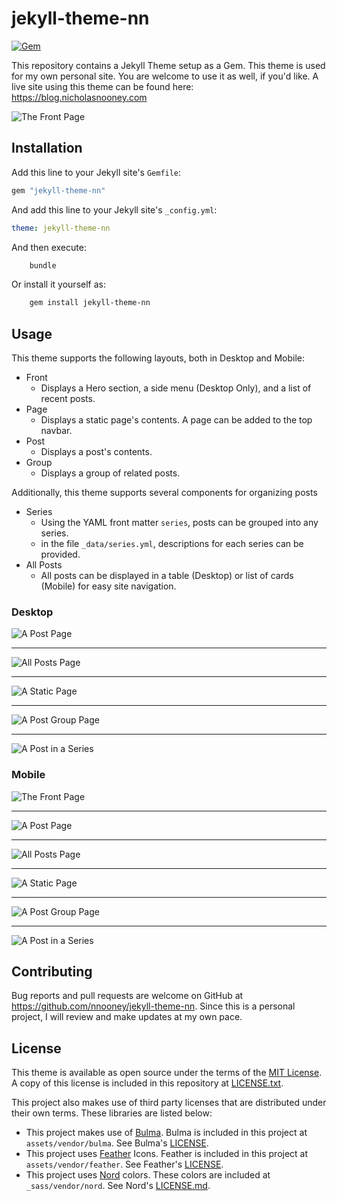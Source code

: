 # jekyll-theme-nn

[![Gem](https://img.shields.io/gem/v/jekyll-theme-nn.svg)](https://rubygems.org/gems/jekyll-theme-nn)

This repository contains a Jekyll Theme setup as a Gem. This theme
is used for my own personal site. You are welcome to use it as
well, if you'd like. A live site using this theme can be found here:
<https://blog.nicholasnooney.com>

![The Front Page](docs/front-desktop-sm.png?raw=true "Front Page Desktop")

## Installation

Add this line to your Jekyll site's `Gemfile`:

```ruby
gem "jekyll-theme-nn"
```

And add this line to your Jekyll site's `_config.yml`:

```yaml
theme: jekyll-theme-nn
```

And then execute:

```sh
    bundle
```

Or install it yourself as:

```sh
    gem install jekyll-theme-nn
```

## Usage

This theme supports the following layouts, both in Desktop and Mobile:

- Front
  - Displays a Hero section, a side menu (Desktop Only), and a list of recent
    posts.
- Page
  - Displays a static page's contents. A page can be added to the top navbar.
- Post
  - Displays a post's contents.
- Group
  - Displays a group of related posts.

Additionally, this theme supports several components for organizing posts

- Series
  - Using the YAML front matter `series`, posts can be grouped into any series.
  - in the file `_data/series.yml`, descriptions for each series can be
    provided.
- All Posts
  - All posts can be displayed in a table (Desktop) or list of cards (Mobile)
    for easy site navigation.

### Desktop

![A Post Page](docs/post-desktop-sm.png?raw=true "Post Desktop")

---

![All Posts Page](docs/all-posts-desktop-sm.png?raw=true "All Posts Desktop")

---

![A Static Page](docs/page-desktop-sm.png?raw=true "Page Desktop")

---

![A Post Group Page](docs/group-desktop-sm.png?raw=true "Post Group Desktop")

---

![A Post in a Series](docs/series-desktop-sm.png?raw=true "Series Desktop")

### Mobile

![The Front Page](docs/front-mobile-sm.png?raw=true "Front Page Mobile")

---

![A Post Page](docs/post-mobile-sm.png?raw=true "Post Mobile")

---

![All Posts Page](docs/all-posts-mobile-sm.png?raw=true "All Posts Mobile")

---

![A Static Page](docs/page-mobile-sm.png?raw=true "Page Mobile")

---

![A Post Group Page](docs/group-mobile-sm.png?raw=true "Post Group Mobile")

---

![A Post in a Series](docs/series-mobile-sm.png?raw=true "Series Mobile")

## Contributing

Bug reports and pull requests are welcome on GitHub at
https://github.com/nnooney/jekyll-theme-nn. Since this is a personal project, I
will review and make updates at my own pace.

## License

This theme is available as open source under the terms of the
[MIT License](https://opensource.org/licenses/MIT). A copy of this license is
included in this repository at [LICENSE.txt](LICENSE.txt).

This project also makes use of third party licenses that are distributed under
their own terms. These libraries are listed below:

- This project makes use of [Bulma](https://bulma.io). Bulma is included in this
  project at `assets/vendor/bulma`. See Bulma's
  [LICENSE](assets/vendor/bulma/LICENSE).
- This project uses [Feather](https://feathericons.com/) Icons. Feather is
  included in this project at `assets/vendor/feather`. See Feather's
  [LICENSE](assets/vendor/feather/LICENSE).
- This project uses [Nord](https://arcticicestudio.github.io/nord/) colors.
  These colors are included at `_sass/vendor/nord`. See Nord's
  [LICENSE.md](_sass/vendor/nord/LICENSE.md).
